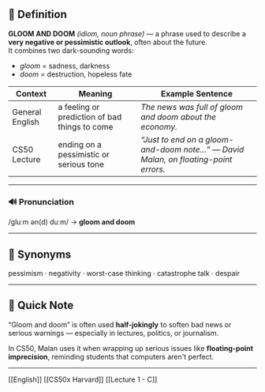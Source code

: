 

## 📖 Definition  
**GLOOM AND DOOM** *(idiom, noun phrase)* — a phrase used to describe a **very negative or pessimistic outlook**, often about the future.  
It combines two dark-sounding words:  
- *gloom* = sadness, darkness  
- *doom* = destruction, hopeless fate  

| Context | Meaning | Example Sentence |
|---------|---------|------------------|
| General English | a feeling or prediction of bad things to come | *The news was full of gloom and doom about the economy.* |
| CS50 Lecture | ending on a pessimistic or serious tone | *“Just to end on a gloom-and-doom note…” — David Malan, on floating-point errors.* |

---

### 🔊 Pronunciation  
/ɡluːm ən(d) duːm/ → **gloom and doom**

---

## 🟰 Synonyms  
pessimism · negativity · worst-case thinking · catastrophe talk · despair

---

## 📝 Quick Note  
“Gloom and doom” is often used **half-jokingly** to soften bad news or serious warnings — especially in lectures, politics, or journalism.

In CS50, Malan uses it when wrapping up serious issues like **floating-point imprecision**, reminding students that computers aren't perfect.

---

[[English]] [[CS50x Harvard]] [[Lecture 1 - C]]